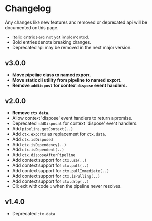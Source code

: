 # Changelog
Any changes like new features and removed or deprecated api will be documented on this page.<br>
+ Italic entries are not yet implemented.
+ Bold entries denote breaking changes.
+ Deprecated api may be removed in the next major version.

## v3.0.0
+ **Move pipeline class to named export.**
+ **Move static cli utility from pipeline to named export.**
+ **Remove `addDisposl` for context `dispose` event handlers.**

## v2.0.0
+ **Remove `ctx.data`.**
+ Allow context 'dispose' event handlers to return a promise.
+ Deprecated `addDisposal` for context 'dispose' event handlers.
+ Add `pipeline.getContext(..)`
+ Add `ctx.exports` as replacement for `ctx.data`.
+ Add `ctx.isDisposed`
+ Add `ctx.isDependency(..)`
+ Add `ctx.isDependent(..)`
+ Add `ctx.disposeAfterPipeline`
+ Add context support for `ctx.use(..)`
+ Add context support for `ctx.pull(..)`
+ Add context support for `ctx.pullImmediate(..)`
+ Add context support for `ctx.isPulling(..)`
+ Add context support for `ctx.drop(..)`
+ Cli: exit with code `1` when the pipeline never resolves.

## v1.4.0
+ Deprecated `ctx.data`
